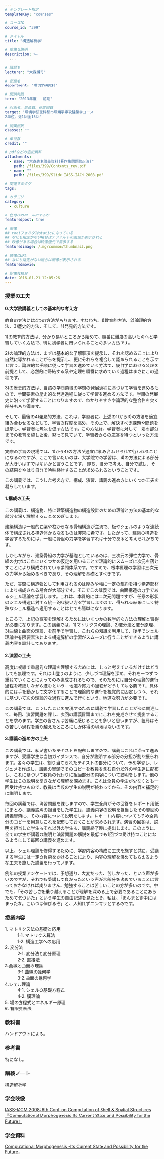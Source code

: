 ```yaml
---
# テンプレート指定
templateKey: "courses"

# コースID
course_id: "399"

# タイトル
title: "構造解析学"

# 簡単な説明
description: >-
  ...

# 講師名
lecturer: "大森博司"

# 部局名
department: "環境学研究科"

# 開講時限
term: "2013年度	前期"

# 対象者、単位数、授業回数
target: "環境学研究科都市環境学専攻建築学コース
2単位、週1回全15回"

# 授業回数
classes: ""

# 単位数
credit: ""

# pdfなどの追加資料
attachments: 
  - name: "大森先生講義資料(著作権問題修正済)" 
    path: /files/399/Contents_rev.pdf
  - name: "" 
    path: /files/399/Slide_IASS-IACM_2008.pdf

# 関連するタグ
tags:

# カテゴリ
category:
  - culture

# 色付けのロールにするか
featuredpost: true

# 画像
## rootフォルダはstaticになっている
## なにも指定がない場合はデフォルトの画像が表示される
## 映像がある場合は映像優先で表示する
featuredimage: /img/common/thumbnail.png

# 映像のURL
## なにも指定がない場合は画像が表示される
featuredmovie: 

# 記事投稿日
date: 2016-01-21 12:05:26
---
```


### 授業の工夫

#### 0.大学院講義としての基本的な考え方

教育の方法には4つの方法があります。すなわち、1)教育的方法、2)論理的方法、3)歴史的方法、そして、4)発見的方法です。

1)の教育的方法は、分かり易いところから始めて、順番に難度の高いものへと学習していく方法で、特に初学者に用いられることの多い方法です。

2)の論理的方法は、まずは基本的な了解事項を提示し、それを認めることにより自然に導かれることがらを提示し、更にそれらを複合して認められることを示すと言う、論理的な手順に従って学習を進めていく方法で、幾何学における公理を前提として、必然的に帰結する系や定理を順番に求めていく過程はまさにこの過程です。

3)の歴史的方法は、当該の学問領域の学問の発展過程に基づいて学習を進めるもので、学問要素の歴史的な発達過程に従って学習を進める方法です。学問の発展史に沿って学習することになりますので、わかりやすさや論理的な整合性を欠く部分もあり得ます。

そして、最後の4)発見的方法。これは、学習者に、上述の1)から3)の方法を適宜組み合わせるなどして、学習の程度を高め、その上で、解決すべき課題や問題を提示し、学習者に解決を促す方法です。この方法は、学習者に対して一定の部分までの教育を施した後、黙って見ていて、学習者からの応答を待つといった方法です。

実際の学習の現場では、1)から4)の方法が適宜に組み合わせられて行われることになるのですが、ここで言いたいのは、大学院での学習は、4)の方法による部分が大きいはずではないかと言うことです。 即ち、自分で考え、自分で試し、その結果をやはり自分で吟味検討することが求められるということです。

この講義では、こうした考え方で、構成、演習、講義の進め方にいくつか工夫を凝らしています。

#### 1.構成の工夫

この講義は、構造物、特に建築構造物の構造設計のための理論と方法の基本的な部分を深く理解することをめざします。

建築構造は一般的に梁や柱からなる骨組構造が主流で、板やシェルのような連続体で構成される構造体からなるものは非常に希です。したがって、建築の構造を学習するためには、一般に骨組の力学を学習すれば十分であると考えられがちです。

しかしながら、建築骨組の力学が基礎としているのは、三次元の弾性力学で、骨組の力学はこれにいくつかの仮定を用いることで理論的にスムーズに次元を落とすことにより構成されている学問体系です。ですので、根本原理の学習は三次元の力学から始めるべきであり、その理解を基礎とすべきです。

ただ、実際に構造物として利用されるのは厚みや幅に一定の制約を持つ構造部材により構成される場合が大部分です。そこでこの講義では、曲面構造の力学であるシェル理論を学習します。これは、本質的には二次元問題ですが、任意の形状のシェル構造に対する統一的な扱い方を学習しますので、得られる結果として特殊なシェル構造へ適用することはとても簡単になります。

ところで、上記の事項を理解するためにはいくつかの数学的な方法の理解と習得が必要になります。この講義では、1)マトリクスの理論、2)変分法と変分原理、3)曲線と曲面の理論、を前半で学習し、これらの知識を利用して、後半でシェル理論や有限要素法による構造解析の学習がスムーズに行うことができるように講義内容を設計してあります。

#### 2.演習の工夫

高度に複雑で重層的な理論を理解するためには、じっと考えているだけではどうしても無理です。それは山登りのように、少しづつ理解を深め、それを一つずつ重ねていくことによってのみ達成されるもので、そのためには自分の理論的進行過程を確認しながら進むという、地道な努力の過程がどうしても必要です。具体的には手を動かして文字化することで理論的な進行を視覚的に固定しつつ、それに基づいて次の理論的な過程に進んで行くという、地道な努力が必要です。

この講義では、こうしたことを実現するために講義で学習したことがらに関連して、毎回、演習問題を課し、次回の講義冒頭までにこれを完成させて提出することを求めます。学生の皆さんは苦痛に感じることも多いと思いますが、結局はその苦しい過程を乗り越えたところにしか体得の境地はないのです。

#### 3.講義の進め方の工夫

この講義では、私が書いたテキストを配布しますので、講義はこれに沿って進めますが、受講学生は当初ガイダンスで、自分が説明する部分の分担が割り振られます。各々の学生は、割り当てられたテキストの部分について、予め学習し、レジュメを作成し、講義の冒頭でそのコピーを教員を含む自分以外の学生達に配布し、これに基づいて教員の代わりに担当部分の内容について説明をします。他の学生はこの説明を聞きながら理解を深めます。これは全員の学生が少なくとも一回受け持つもので、教員は当該の学生の説明が終わってから、その内容を補足的に説明します。

毎回の講義では、演習問題を課しますので、学生全員がその回答をレポート用紙にまとめ、講義説明の担当をした学生は、講義内容の説明を担当したその翌回の講義冒頭に、その内容について説明をします。レポート内容についても予め全員分のコピーを用意しこれを配布しておくことが求められます。演習の回答は、説明を担当した学生もそれ以外の学生も、講義終了時に提出します。このように、全ての学生が講義の説明と演習問題の解説を最低でも1回づつ受け持つことになるようにして毎回の講義を進めます。

以上、シェル理論を修得するために、学習内容の構成に工夫を施すと共に、受講する学生には一定の負荷をかけることにより、内容の理解を深めてもらえるような工夫を施した講義を行っています。

例年の授業アンケートでは、予想通り、大変だった、苦しかった、という声が多いのですが、それでも受講して良かったという声が大部分を占めていることは言っておかなければ成りません。勉強することは苦しいことの方が多いのです。中でも、「その苦しさを乗り越えることが理解を深める上で必要であることにあらためて気づいた」という学生の自由記述を見たとき、私は、「まんまと術中にはまったな。こいつは伸びるぞ」と、人知れずニンマリとするのです。





### 授業内容

<dl>
<dt>
1. マトリクス法の基礎と応用
</dt>

<dd>
1-1. マトリクス算法
</dd>

<dd>
1-2. 構造工学への応用
</dd>

<dt>
2. 変分法
</dt>

<dd>
2-1. 変分法と変分原理
</dd>

<dd>
2-2. 直接法
</dd>

<dt>
3.曲線と曲面の理論
</dt>

<dd>
3-1.曲線の幾何学
</dd>

<dd>
3-2.曲面の幾何学
</dd>

<dt>
4.シェル理論
</dt>

<dd>
4-1. シェルの基礎方程式
</dd>

<dd>
4-2. 膜理論
</dd>

<dt>
5. 場の方程式とエネルギー原理
</dt>

<dt>
6. 有限要素法
</dt>
</dl>

### 教科書

ハンドアウトによる。

### 参考書

特になし。





### 講義ノート

[構造解析学](/files/399/Contents_rev.pdf) 

### 学会映像

<a href="http://nuvideo.media.nagoya-u.ac.jp/embed/81325886528cb1dd631aec3a6c455bc3d368e1c7" target="blank">IASS-IACM 2008: 6th Conf. on Computation of Shell & Spatial Structures『Computational Morphogenesis:Its Current State and Possibility for the Future』</a>

### 学会資料

[Computational Morphogenesis -Its Current State and Possibility for the Future-](/files/399/Slide_IASS-IACM_2008.pdf) 








